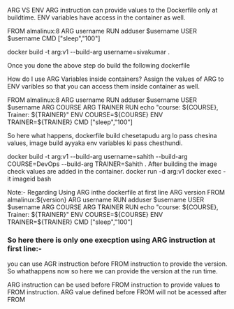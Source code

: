 ARG VS ENV
ARG instruction can provide values to the Dockerfile only at buildtime.
ENV variables have access in the container as well.

FROM almalinux:8
ARG username
RUN adduser $username
USER $username
CMD ["sleep","100"]

docker build -t arg:v1 --build-arg username=sivakumar .

Once you done the above step do build the following dockerfile

How do I use ARG Variables inside containers?
Assign the values of ARG to ENV varibles so that you can access them inside container as well.

FROM almalinux:8
ARG username
RUN adduser $username
USER $username
ARG COURSE
ARG TRAINER
RUN echo "course: ${COURSE}, Trainer: ${TRAINER}"
ENV COURSE=${COURSE}
ENV TRAINER=${TRAINER}
CMD ["sleep","100"]

So here what happens, dockerfile build chesetapudu arg lo pass chesina values, image build ayyaka env variables ki pass chesthundi.

docker build -t arg:v1 --build-arg username=sahith --build-arg COURSE=DevOps --build-arg TRAINER=Sahith .
After building the image check values are added in the container.
docker run -d arg:v1
docker exec -it imageid bash

Note:- Regarding Using ARG inthe dockerfile at first line
ARG version
FROM almalinux:${version}
ARG username
RUN adduser $username
USER $username
ARG COURSE
ARG TRAINER
RUN echo "course: ${COURSE}, Trainer: ${TRAINER}"
ENV COURSE=${COURSE}
ENV TRAINER=${TRAINER}
CMD ["sleep","100"]

### So here there is only one execption using ARG instruction at first line:-
you can use AGR instruction before FROM instruction to provide the version. So whathappens now so here we can provide the version at the run time.

ARG instruction can be used before FROM instruction to provide values to FROM instruction.
ARG value defined before FROM will not be acessed after FROM